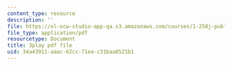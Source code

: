 ```yaml
---
content_type: resource
description: ''
file: https://ol-ocw-studio-app-qa.s3.amazonaws.com/courses/1-258j-public-transportation-systems-spring-2017/34a43911aaac62cc71eac31baa0521b1_avWOCswUJyI.pdf
file_type: application/pdf
resourcetype: Document
title: 3play pdf file
uid: 34a43911-aaac-62cc-71ea-c31baa0521b1
---
```

